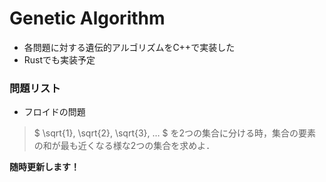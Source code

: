 # Genetic Algorithm

- 各問題に対する遺伝的アルゴリズムをC++で実装した
- Rustでも実装予定



### 問題リスト

- フロイドの問題

> $ \sqrt{1}, \sqrt{2}, \sqrt{3}, … $ を2つの集合に分ける時，集合の要素の和が最も近くなる様な2つの集合を求めよ．



**随時更新します！**
